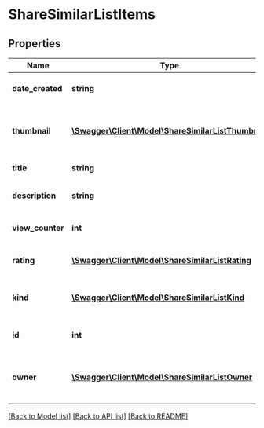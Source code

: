 # ShareSimilarListItems

## Properties
Name | Type | Description | Notes
------------ | ------------- | ------------- | -------------
**date_created** | **string** | Similar asset date created | 
**thumbnail** | [**\Swagger\Client\Model\ShareSimilarListThumbnail**](ShareSimilarListThumbnail.md) | Return thumbnail of similar asset object | 
**title** | **string** | Similar asset title | 
**description** | **string** | Similar asset description | 
**view_counter** | **int** | Similar asset views count | 
**rating** | [**\Swagger\Client\Model\ShareSimilarListRating**](ShareSimilarListRating.md) | Array of similar asset rating | 
**kind** | [**\Swagger\Client\Model\ShareSimilarListKind**](ShareSimilarListKind.md) | Return type of similar asset object | 
**id** | **int** | ID of the similar asset | 
**owner** | [**\Swagger\Client\Model\ShareSimilarListOwner**](ShareSimilarListOwner.md) | Return owner of similar asset object | 

[[Back to Model list]](../README.md#documentation-for-models) [[Back to API list]](../README.md#documentation-for-api-endpoints) [[Back to README]](../README.md)


